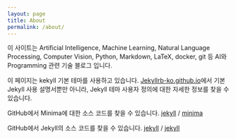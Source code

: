```yaml
---
layout: page
title: About
permalink: /about/
---
```


이 사이트는 Artificial Intelligence, Machine Learning, Natural Language Processing, Computer Vision, Python, Markdown, LaTeX, docker, git 등 AI와 Programming 관련 기술 블로그 입니다.

이 페이지는 kekyll 기본 테마를 사용하고 있습니다. [Jekyllrb-ko.github.io](https://jekyllrb-ko.github.io/)에서 기본 Jekyll 사용 설명서뿐만 아니라, Jekyll 테마 사용자 정의에 대한 자세한 정보를 찾을 수 있습니다.

GitHub에서 Minima에 대한 소스 코드를 찾을 수 있습니다.
[jekyll][jekyll-organization] /
[minima](https://github.com/jekyll/minima)

GitHub에서 Jekyll의 소스 코드를 찾을 수 있습니다.
[jekyll][jekyll-organization] /
[jekyll](https://github.com/jekyll/jekyll)

[jekyll-organization]: https://github.com/jekyll
